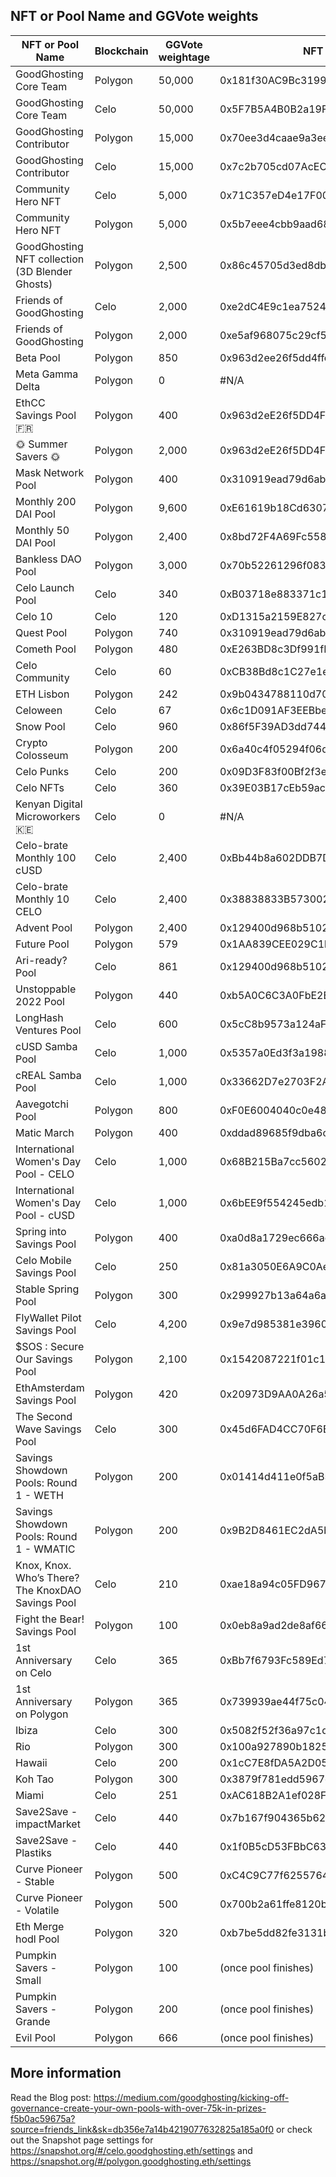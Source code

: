 ## NFT or Pool Name and GGVote weights
| NFT or Pool Name | Blockchain | GGVote weightage | NFT contract address |
|---|---|---|---|
|GoodGhosting Core Team|Polygon|50,000|	0x181f30AC9Bc3199c21baA342640c356B0c461CEc
|GoodGhosting Core Team|Celo|50,000|	0x5F7B5A4B0B2a19F46088BB116Ce6EAec4F5621Fd
|GoodGhosting Contributor|Polygon|15,000|	0x70ee3d4caae9a3eed885cc94b913e930f2582e55
|GoodGhosting Contributor|Celo|15,000|	0x7c2b705cd07AcECcC3401b793b79eEad846350E0
|Community Hero NFT|Celo|5,000|	0x71C357eD4e17F0054Fea50631f4485736af5FDcb
|Community Hero NFT|Polygon|5,000|	0x5b7eee4cbb9aad68fa884fd65f93080a3486f788
|GoodGhosting NFT collection (3D Blender Ghosts)|Polygon|2,500|	0x86c45705d3ed8db4d43328327cf992ff43f3bdb9
|Friends of GoodGhosting|Celo|2,000|	0xe2dC4E9c1ea7524725DC3a9ea1b0ee7c6E7a07A6
|Friends of GoodGhosting|Polygon|2,000|	0xe5af968075c29cf572701817a2bf495ff5c0b702
|Beta Pool|Polygon|850|	0x963d2ee26f5dd4ffe2cc718fddf4f734950c611f
|Meta Gamma Delta|Polygon|0|	#N/A
|EthCC Savings Pool 🇫🇷|Polygon|400|	0x963d2eE26f5DD4Ffe2Cc718FdDF4f734950C611F
|🌞 Summer Savers 🌞|Polygon|2,000|	0x963d2eE26f5DD4Ffe2Cc718FdDF4f734950C611F
|Mask Network Pool|Polygon|400|	0x310919ead79d6ab4fa026b7da3017178dd9dd482
|Monthly 200 DAI Pool|Polygon|9,600|	0xE61619b18Cd6307925eF0606BA68d33564795274
|Monthly 50 DAI Pool|Polygon|2,400|	0x8bd72F4A69Fc5581538Ef955824386a8e55F153B
|Bankless DAO Pool|Polygon|3,000|	0x70b52261296f083Dd8aeeA4Fa18A4CE1eC0D5C52
|Celo Launch Pool|Celo|340|	0xB03718e883371c1B635EEd1a19E247f1bc931601
|Celo 10|Celo|120|	0xD1315a2159E827c04e75B95194dCe65b7309a34E
|Quest Pool|Polygon|740|	0x310919ead79d6ab4fa026b7da3017178dd9dd482
|Cometh Pool|Polygon|480|	0xE263BD8c3Df991fFD6a5aB6787A75CbB58c9d857
|Celo Community|Celo|60|	0xCB38Bd8c1C27e1e8b3C434f459aB54e9938Ab41B
|ETH Lisbon|Polygon|242|	0x9b0434788110d705a597029302fa6c60019b45b3
|Celoween|Celo|67|	0x6c1D091AF3EEBbe7a8b3A652A97f936e7b2612Ea
|Snow Pool|Celo|960|	0x86f5F39AD3dd7449ADaB4FE387e4AD4A004fe69E
|Crypto Colosseum|Polygon|200|	0x6a40c4f05294f06dc805003aebc26ec983e4750b
|Celo Punks|Celo|200|	0x09D3F83f00Bf2f3eD8928e23CDB7609d3D2AaA59
|Celo NFTs|Celo|360|	0x39E03B17cEb59ac1d21665895660eb02C9ed1BBb
Kenyan Digital Microworkers 🇰🇪|Celo|0|	#N/A
|Celo-brate Monthly 100 cUSD|Celo|2,400|	0xBb44b8a602DDB7Dc021a9123715C966882331E69
|Celo-brate Monthly 10 CELO|Celo|2,400|	0x38838833B57300228f842A16D6D2b09A877802f3
|Advent Pool|Polygon|2,400|	0x129400d968b51022aaaa4646c989ca03c3Ac7478
|Future Pool|Polygon|579|	0x1AA839CEE029C1b432eFFAfE0E975e7Bf15175bB
|Ari-ready? Pool|Celo|861|	0x129400d968b51022aaaa4646c989ca03c3Ac7478
|Unstoppable 2022 Pool|Polygon|440|	0xb5A0C6C3A0FbE2BD112200209f2111dD62DFf57C
|LongHash Ventures Pool|Celo|600|	0x5cC8b9573a124aF6121491222442cbF29323BFAD
|cUSD Samba Pool|Celo|1,000|	0x5357a0Ed3f3a19887a65e7a351Aa037778F0A93a
|cREAL Samba Pool|Celo|1,000|	0x33662D7e2703F2A28465a6452d4f04e06fcBF75a
|Aavegotchi Pool|Polygon|800|	0xF0E6004040c0e4833067249070c3Ff0B8A7EeF82
|Matic March|Polygon|400|	0xddad89685f9dba6c035d7639f3f71fa762b583c2
|International Women's Day Pool - CELO|Celo|1,000|	0x68B215Ba7cc560245Cbd5389CDa49B20096F4185
|International Women's Day Pool - cUSD|Celo|1,000|	0x6bEE9f554245edb1c6597778888FFE8494Ec428a
|Spring into Savings Pool|Polygon|400|	0xa0d8a1729ec666ac776d9b7727cd6a520a96e206
|Celo Mobile Savings Pool|Celo|250|	0x81a3050E6A9C0Ae47615De239D7D4E8E0A2AA7c0
|Stable Spring Pool|Polygon|300|	0x299927b13a64a6a4748d2758bbe0a797fcc18851
|FlyWallet Pilot Savings Pool|Celo|4,200|	0x9e7d985381e396020B19E71fBdDD32c7F8E28cbE
|$SOS : Secure Our Savings Pool|Polygon|2,100|	0x1542087221f01c10f12f81120fea543228d9e2a6
|EthAmsterdam Savings Pool|Polygon|420|	0x20973D9AA0A26a5680Eb02D5233c48fCCf5447F1
|The Second Wave Savings Pool|Celo|300|	0x45d6FAD4CC70F6B28EDfc99F5634c9C3190AD703
|Savings Showdown Pools: Round 1 - WETH|Polygon|200|	0x01414d411e0f5aB5B7518F7E1d637933EfC4CA45
|Savings Showdown Pools: Round 1 - WMATIC|Polygon|200|	0x9B2D8461EC2dA5bb25CB593A1e309C99518973dd
|Knox, Knox. Who’s There? The KnoxDAO Savings Pool|Celo|210|	0xae18a94c05FD967e314F8105F407C4C9b5e8DfD7
|Fight the Bear! Savings Pool|Polygon|100|	0x0eb8a9ad2de8af66b76b2672ba5da5a285cd189d
|1st Anniversary on Celo|Celo|365|	0xBb7f6793Fc589Ed7Aa1093AEC28cBDE368807f96
|1st Anniversary on Polygon|Polygon|365|	0x739939ae44f75c046e57dfdd148fdfd7f02f8464
|Ibiza|Celo|300|	0x5082f52f36a97c1d39Fd8c95DB9EA297E5816598
|Rio|Polygon|300|	0x100a927890b1825822dc901fe21a21c66245c340
|Hawaii|Celo|200|	0x1cC7E8fDA5A2D053cE1fdC5820890121BF9aD3bd
|Koh Tao|Polygon|300|	0x3879f781edd5967cdb0431d39da7ce5160a1a63b
|Miami|Celo|251|	0xAC618B2A1ef028F595734985d493D517Aa3A56c8
|Save2Save - impactMarket|Celo|440|	0x7b167f904365b6249818846f8138Ec12ef34eAA3
|Save2Save - Plastiks|Celo|440|	0x1f0B5cD53FBbC63CF596468bfA79cCE3a1c6eE2a
|Curve Pioneer - Stable |Polygon|500|	0xC4C9C77f6255764Ea21aE1999596e408F9137195
|Curve Pioneer - Volatile|Polygon|500|	0x700b2a61ffe8120bf04463abac34ace3e05146fc
|Eth Merge hodl Pool|Polygon|320| 0xb7be5dd82fe3131ba41297287315bab2e9ff48c7
|Pumpkin Savers - Small|Polygon|100|(once pool finishes)
|Pumpkin Savers - Grande|Polygon|200| (once pool finishes)
|Evil Pool|Polygon|666| (once pool finishes)
		
		
## More information
Read the Blog post: https://medium.com/goodghosting/kicking-off-governance-create-your-own-pools-with-over-75k-in-prizes-f5b0ac59675a?source=friends_link&sk=db356e7a14b4219077632825a185a0f0 or check out the Snapshot page settings for https://snapshot.org/#/celo.goodghosting.eth/settings and https://snapshot.org/#/polygon.goodghosting.eth/settings
